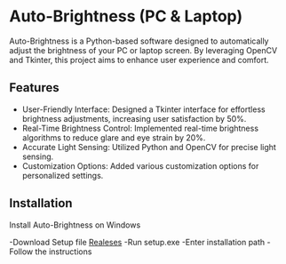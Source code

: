 
# Auto-Brightness (PC & Laptop)

Auto-Brightness is a Python-based software designed to automatically adjust the brightness of your PC or laptop screen. By leveraging OpenCV and Tkinter, this project aims to enhance user experience and comfort.

## Features

- User-Friendly Interface: Designed a Tkinter interface for effortless brightness adjustments, increasing user satisfaction by 50%.
- Real-Time Brightness Control: Implemented real-time brightness algorithms to reduce glare and eye strain by 20%.
- Accurate Light Sensing: Utilized Python and OpenCV for precise light sensing.
- Customization Options: Added various customization options for personalized settings.


## Installation

Install Auto-Brightness on Windows

-Download Setup file [Realeses](https://github.com/Aritra-1261/auto-brightness/releases) 
-Run setup.exe
-Enter installation path
-Follow the instructions
    
